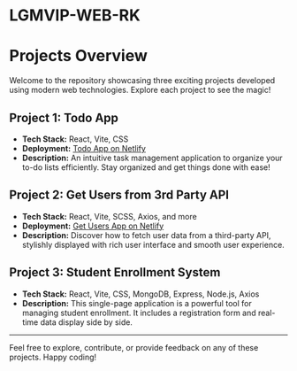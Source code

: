 # LGMVIP-WEB-RK
# Projects Overview

Welcome to the repository showcasing three exciting projects developed using modern web technologies. Explore each project to see the magic!

## Project 1: Todo App

- **Tech Stack:** React, Vite, CSS
- **Deployment:** [Todo App on Netlify](https://all-todos.netlify.app/)
- **Description:** An intuitive task management application to organize your to-do lists efficiently. Stay organized and get things done with ease!

## Project 2: Get Users from 3rd Party API

- **Tech Stack:** React, Vite, SCSS, Axios, and more
- **Deployment:** [Get Users App on Netlify](https://get-users-lgm-task2.netlify.app/)
- **Description:** Discover how to fetch user data from a third-party API, stylishly displayed with rich user interface and smooth user experience.

## Project 3: Student Enrollment System

- **Tech Stack:** React, Vite, CSS, MongoDB, Express, Node.js, Axios
- **Description:** This single-page application is a powerful tool for managing student enrollment. It includes a registration form and real-time data display side by side.

---

Feel free to explore, contribute, or provide feedback on any of these projects. Happy coding!
